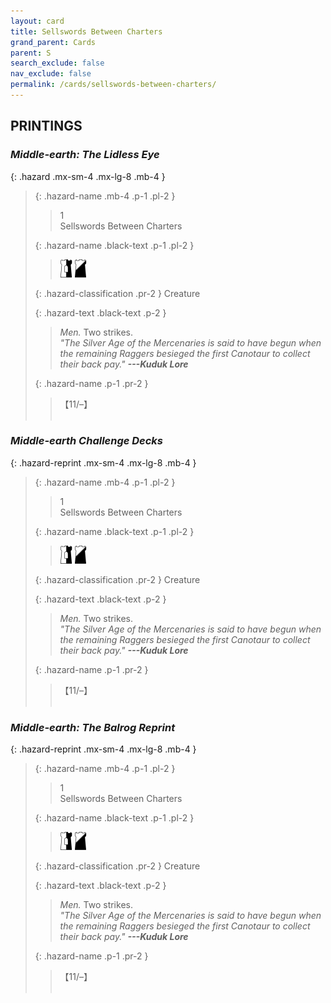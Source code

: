 ```yaml
---
layout: card
title: Sellswords Between Charters
grand_parent: Cards
parent: S
search_exclude: false
nav_exclude: false
permalink: /cards/sellswords-between-charters/
---
```


## PRINTINGS


### _Middle-earth: The Lidless Eye_

{: .hazard .mx-sm-4 .mx-lg-8 .mb-4 }
> {: .hazard-name .mb-4 .p-1 .pl-2 }
> > <div class="hazard-mp">1</div>
> > <div class="card-name">Sellswords Between Charters</div>
>
> {: .hazard-name .black-text .p-1 .pl-2 }
> > ![](/assets/images/border-hold.svg) ![](/assets/images/shadow-hold.svg)
>
> {: .hazard-classification .pr-2 }
> Creature
>
> {: .hazard-text .black-text .p-2 }
> > _Men._ Two strikes. <br>_"The Silver Age of the Mercenaries is said to have begun when the remaining Raggers besieged the first Canotaur to collect their back pay."_ ***---&#65279;Kuduk Lore*** 
>
> {: .hazard-name .p-1 .pr-2 }
> > <div class="card-shield">【11/&ndash;】</div>
> > <div class="card-corruption">&nbsp;</div>

### _Middle-earth Challenge Decks_

{: .hazard-reprint .mx-sm-4 .mx-lg-8 .mb-4 }
> {: .hazard-name .mb-4 .p-1 .pl-2 }
> > <div class="hazard-mp">1</div>
> > <div class="card-name">Sellswords Between Charters</div>
>
> {: .hazard-name .black-text .p-1 .pl-2 }
> > ![](/assets/images/border-hold.svg) ![](/assets/images/shadow-hold.svg)
>
> {: .hazard-classification .pr-2 }
> Creature
>
> {: .hazard-text .black-text .p-2 }
> > _Men._ Two strikes. <br>_"The Silver Age of the Mercenaries is said to have begun when the remaining Raggers besieged the first Canotaur to collect their back pay."_ ***---&#65279;Kuduk Lore*** 
>
> {: .hazard-name .p-1 .pr-2 }
> > <div class="card-shield">【11/&ndash;】</div>
> > <div class="card-corruption-white">&nbsp;</div>

### _Middle-earth: The Balrog Reprint_

{: .hazard-reprint .mx-sm-4 .mx-lg-8 .mb-4 }
> {: .hazard-name .mb-4 .p-1 .pl-2 }
> > <div class="hazard-mp">1</div>
> > <div class="card-name">Sellswords Between Charters</div>
>
> {: .hazard-name .black-text .p-1 .pl-2 }
> > ![](/assets/images/border-hold.svg) ![](/assets/images/shadow-hold.svg)
>
> {: .hazard-classification .pr-2 }
> Creature
>
> {: .hazard-text .black-text .p-2 }
> > _Men._ Two strikes. <br>_"The Silver Age of the Mercenaries is said to have begun when the remaining Raggers besieged the first Canotaur to collect their back pay."_ ***---&#65279;Kuduk Lore*** 
>
> {: .hazard-name .p-1 .pr-2 }
> > <div class="card-shield">【11/&ndash;】</div>
> > <div class="card-corruption-white">&nbsp;</div>
